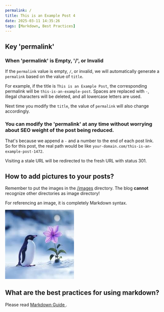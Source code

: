 ```yaml
---
permalink: /
title: This is an Example Post 4
date: 2025-03-11 14:35:26
tags: [Markdown, Best Practices]
---
```


## Key 'permalink'

### When 'permalink' is Empty, '/', or Invalid
If the `permalink` value is empty, `/`, or invalid, we will automatically generate a `permalink` based on the value of `title`.

For example, if the title is `This is an Example Post`, the corresponding permalink will be `this-is-an-example-post`.
Spaces are replaced with `-`, illegal characters will be deleted, and all lowercase letters are used.

Next time you modify the `title`, the value of `permalink` will also change accordingly.

### You can modify the 'permalink' at any time without worrying about SEO weight of the post being reduced.

That's because we append a `-` and a number to the end of each post link.
So for this post, the real path would be like `your-domain.com/this-is-an-example-post-1472`.

Visiting a stale URL will be redirected to the fresh URL with status 301.

## How to add pictures to your posts?

Remember to put the images in the [/images](/images) directory. The blog **cannot** recognize other directories as image directory!

For referencing an image, it is completely Markdown syntax.

![](/images/example_1.jpg 'A Little Penguin')

## What are the best practices for using markdown?

Please read [Markdown Guide ](https://markdownguide.offshoot.io/basic-syntax/).
